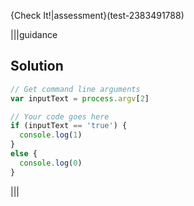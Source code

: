 {Check It!|assessment}(test-2383491788)

|||guidance
## Solution
```javascript
// Get command line arguments
var inputText = process.argv[2]

// Your code goes here
if (inputText == 'true') {
  console.log(1)
}
else {
  console.log(0)
}
```
|||